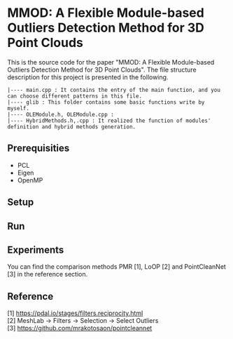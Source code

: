 # MMOD: A Flexible Module-based Outliers Detection Method for 3D Point Clouds
This is the source code for the paper "MMOD: A Flexible Module-based Outliers Detection Method for 3D Point Clouds". The file structure description for this project is presented in the following.  
```
|---- main.cpp : It contains the entry of the main function, and you can choose different patterns in this file.  
|---- glib : This folder contains some basic functions write by myself.
|---- OLEModule.h, OLEModule.cpp :
|---- HybridMethods.h,.cpp : It realized the function of modules' definition and hybrid methods generation.  
```

## Prerequisities  
* PCL
* Eigen
* OpenMP

## Setup  
## Run
## Experiments
You can find the comparison methods PMR [1], LoOP [2] and PointCleanNet [3] in the reference section.
## Reference  
[1] https://pdal.io/stages/filters.reciprocity.html  
[2] MeshLab -> Filters -> Selection -> Select Outliers  
[3] https://github.com/mrakotosaon/pointcleannet  